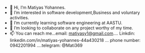 - 👋 Hi, I’m Matiyas Yohannes.
- 👀 I’m interested in software development,Business and voluntary activities.
- 🌱 I’m currently learning software engineering at AASTU.
- 💞️ I’m looking to collaborate on any project worthy of my time.
- 📫 You can reach me...email: matiyasy1@gmail.com.... Linkdin: linkedin.com/in/matiyas-yohannes-44a430218 ... phone number: 0942201994 ....telegram: @Mati369

<!---
Matiyas1994/Matiyas1994 is a ✨ special ✨ repository because its `README.md` (this file) appears on your GitHub profile.
You can click the Preview link to take a look at your changes.
--->
